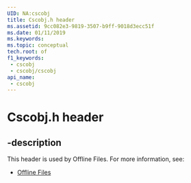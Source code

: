 ```yaml
---
UID: NA:cscobj
title: Cscobj.h header
ms.assetid: 9cc082e3-9819-3507-b9ff-9018d3ecc51f
ms.date: 01/11/2019
ms.keywords: 
ms.topic: conceptual
tech.root: of
f1_keywords:
 - cscobj
 - cscobj/cscobj
api_name:
 - cscobj
---
```


# Cscobj.h header


## -description

This header is used by Offline Files. For more information, see:

- [Offline Files](../_of/index.md)

